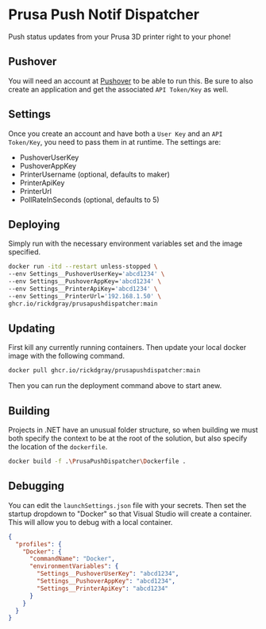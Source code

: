 # Prusa Push Notif Dispatcher
Push status updates from your Prusa 3D printer right to your phone!

## Pushover
You will need an account at [Pushover](https://pushover.net/) to be able to run this. Be sure to also create an application and get the associated `API Token/Key` as well.

## Settings
Once you create an account and have both a `User Key` and an `API Token/Key`, you need to pass them in at runtime. The settings are:

* PushoverUserKey
* PushoverAppKey
* PrinterUsername (optional, defaults to maker)
* PrinterApiKey
* PrinterUrl
* PollRateInSeconds (optional, defaults to 5)

## Deploying
Simply run with the necessary environment variables set and the image specified.
```bash
docker run -itd --restart unless-stopped \
--env Settings__PushoverUserKey='abcd1234' \
--env Settings__PushoverAppKey='abcd1234' \
--env Settings__PrinterApiKey='abcd1234' \
--env Settings__PrinterUrl='192.168.1.50' \
ghcr.io/rickdgray/prusapushdispatcher:main
```

## Updating
First kill any currently running containers. Then update your local docker image with the following command.
```bash
docker pull ghcr.io/rickdgray/prusapushdispatcher:main
```
Then you can run the deployment command above to start anew.

## Building
Projects in .NET have an unusual folder structure, so when building we must both specify the context to be at the root of the solution, but also specify the location of the `dockerfile`.
```bash
docker build -f .\PrusaPushDispatcher\Dockerfile .
```

## Debugging
You can edit the `launchSettings.json` file with your secrets. Then set the startup dropdown to "Docker" so that Visual Studio will create a container. This will allow you to debug with a local container.
```json
{
  "profiles": {
    "Docker": {
      "commandName": "Docker",
      "environmentVariables": {
        "Settings__PushoverUserKey": "abcd1234",
        "Settings__PushoverAppKey": "abcd1234",
        "Settings__PrinterApiKey": "abcd1234"
      }
    }
  }
}
```
